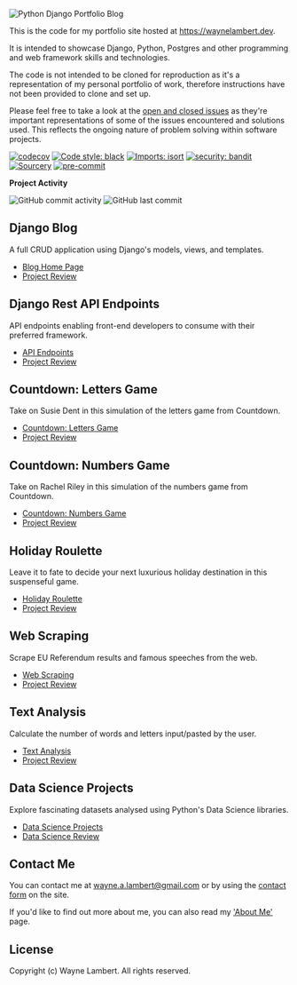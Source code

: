 ![Python Django Portfolio Blog](https://wl-portfolio.s3.eu-west-2.amazonaws.com/images/python-django-portfolio.png)

This is the code for my portfolio site hosted at
<https://waynelambert.dev>.

It is intended to showcase Django, Python, Postgres and other
programming and web framework skills and technologies.

The code is not intended to be cloned for reproduction as it's a
representation of my personal portfolio of work, therefore instructions
have not been provided to clone and set up.

Please feel free to take a look at the [open and closed
issues](https://github.com/WayneLambert/portfolio/issues?q=is%3Aissue)
as they're important representations of some of the issues encountered
and solutions used. This reflects the ongoing nature of problem solving
within software projects.

[![codecov](https://codecov.io/gh/WayneLambert/portfolio/branch/main/graph/badge.svg?precision=2)](https://codecov.io/gh/WayneLambert/portfolio)
[![Code style: black](https://img.shields.io/badge/code%20style-black-000000.svg)](https://github.com/psf/black)
[![Imports: isort](https://img.shields.io/badge/%20imports-isort-%231674b1?style=flat&labelColor=ef8336)](https://timothycrosley.github.io/isort/)
[![security: bandit](https://img.shields.io/badge/security-bandit-yellow.svg)](https://github.com/PyCQA/bandit)
[![Sourcery](https://img.shields.io/badge/Sourcery-enabled-brightgreen)](https://sourcery.ai)
[![pre-commit](https://img.shields.io/badge/pre--commit-enabled-brightgreen?logo=pre-commit&logoColor=white)](https://github.com/pre-commit/pre-commit)

**Project Activity**

![GitHub commit activity](https://img.shields.io/github/commit-activity/y/WayneLambert/portfolio)
![GitHub last commit](https://img.shields.io/github/last-commit/WayneLambert/portfolio)

## Django Blog

A full CRUD application using Django's models, views, and templates.

- [Blog Home Page](https://waynelambert.dev/blog)
- [Project Review](https://waynelambert.dev/portfolio/reviews/blog/)

## Django Rest API Endpoints

API endpoints enabling front-end developers to consume with their preferred framework.

- [API Endpoints](https://waynelambert.dev/api/blog/posts/)
- [Project Review](https://waynelambert.dev/portfolio/reviews/api/)

## Countdown: Letters Game

Take on Susie Dent in this simulation of the letters game from Countdown.

- [Countdown: Letters Game](https://waynelambert.dev/countdown-letters/selection/)
- [Project Review](https://waynelambert.dev/portfolio/reviews/countdown-letters/)

## Countdown: Numbers Game

Take on Rachel Riley in this simulation of the numbers game from Countdown.

- [Countdown: Numbers Game](https://waynelambert.dev/countdown-numbers/selection/)
- [Project Review](https://waynelambert.dev/portfolio/reviews/countdown-numbers/)

## Holiday Roulette

Leave it to fate to decide your next luxurious holiday destination in this suspenseful game.

- [Holiday Roulette](https://waynelambert.dev/roulette/game/)
- [Project Review](https://waynelambert.dev/portfolio/reviews/roulette/)

## Web Scraping

Scrape EU Referendum results and famous speeches from the web.

- [Web Scraping](https://waynelambert.dev/scraping/scraping-options/)
- [Project Review](https://waynelambert.dev/portfolio/reviews/scraping/)

## Text Analysis

Calculate the number of words and letters input/pasted by the user.

- [Text Analysis](https://waynelambert.dev/text-analysis/analyse/)
- [Project Review](https://waynelambert.dev/portfolio/reviews/text-analysis/)

## Data Science Projects

Explore fascinating datasets analysed using Python's Data Science libraries.

- [Data Science Projects](https://github.com/WayneLambert/data-science-portfolio/tree/main/notebooks)
- [Data Science Review](https://waynelambert.dev/portfolio/reviews/data-science/)

## Contact Me

You can contact me at [wayne.a.lambert@gmail.com](mailto:wayne.a.lambert@gmail.com) or by using the [contact form](https://waynelambert.dev/contact/) on the site.

If you'd like to find out more about me, you can also read my ['About
Me'](https://waynelambert.dev/about-me/) page.

## License

Copyright (c) Wayne Lambert. All rights reserved.
